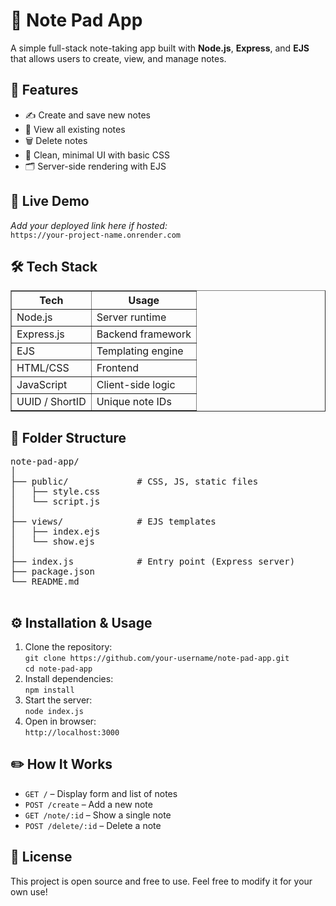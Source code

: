  <h1>📒 Note Pad App</h1>
  <p>A simple full-stack note-taking app built with <strong>Node.js</strong>, <strong>Express</strong>, and <strong>EJS</strong> that allows users to create, view, and manage notes.</p>

  <h2>📌 Features</h2>
  <ul>
    <li>✍️ Create and save new notes</li>
    <li>📄 View all existing notes</li>
    <li>🗑️ Delete notes</li>
    <li>🎨 Clean, minimal UI with basic CSS</li>
    <li>🗂️ Server-side rendering with EJS</li>
  </ul>

  <h2>🚀 Live Demo</h2>
  <p><em>Add your deployed link here if hosted:</em><br />
  <code>https://your-project-name.onrender.com</code></p>

  <h2>🛠️ Tech Stack</h2>
  <table border="1" cellpadding="8">
    <tr><th>Tech</th><th>Usage</th></tr>
    <tr><td>Node.js</td><td>Server runtime</td></tr>
    <tr><td>Express.js</td><td>Backend framework</td></tr>
    <tr><td>EJS</td><td>Templating engine</td></tr>
    <tr><td>HTML/CSS</td><td>Frontend</td></tr>
    <tr><td>JavaScript</td><td>Client-side logic</td></tr>
    <tr><td>UUID / ShortID</td><td>Unique note IDs</td></tr>
  </table>

  <h2>📂 Folder Structure</h2>
  <pre>
note-pad-app/
│
├── public/             # CSS, JS, static files
│   ├── style.css
│   └── script.js
│
├── views/              # EJS templates
│   ├── index.ejs
│   └── show.ejs
│
├── index.js            # Entry point (Express server)
├── package.json
└── README.md
  </pre>

  <h2>⚙️ Installation & Usage</h2>
  <ol>
    <li>Clone the repository:<br />
      <code>git clone https://github.com/your-username/note-pad-app.git</code><br />
      <code>cd note-pad-app</code>
    </li>
    <li>Install dependencies:<br />
      <code>npm install</code>
    </li>
    <li>Start the server:<br />
      <code>node index.js</code>
    </li>
    <li>Open in browser:<br />
      <code>http://localhost:3000</code>
    </li>
  </ol>

  <h2>✏️ How It Works</h2>
  <ul>
    <li><code>GET /</code> – Display form and list of notes</li>
    <li><code>POST /create</code> – Add a new note</li>
    <li><code>GET /note/:id</code> – Show a single note</li>
    <li><code>POST /delete/:id</code> – Delete a note</li>
  </ul>

  <h2>📄 License</h2>
  <p>This project is open source and free to use. Feel free to modify it for your own use!</p>
